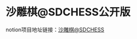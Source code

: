 # 沙雕棋@SDCHESS公开版
notion项目地址链接：[沙雕棋@SDCHESS](https://www.notion.so/SDCHESS-bba63ad3da6c4fbe8d3f87fff84d7429)
